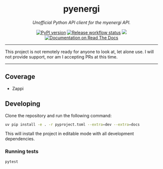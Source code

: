 <h1 align="center">pyenergi</h1>
<p align="center"><em>
    Unofficial Python API client for the myenergi API.
</em></p>

<p align="center">
    <a href="https://pypi.org/project/pyenergi/"><img src="https://img.shields.io/pypi/v/pyenergi?color=%2334D058&label=PyPI%20package" alt="PyPI version"></a>
    <a href="https://github.com/KyeRussell/pyenergi/actions/workflows/release.yaml"><img src="https://github.com/KyeRussell/pyenergi/actions/workflows/release.yaml/badge.svg" alt="Release workflow status"></a>
    <a href="https://codecov.io/gh/KyeRussell/pyenergi" ><img src="https://codecov.io/gh/KyeRussell/pyenergi/graph/badge.svg?token=2XY75VWMGK"></a>
    <a href="https://pyenergi.readthedocs.io"><img src="https://readthedocs.org/projects/pyenergi/badge/" alt="Documentation on Read The Docs"></a>
</p>

---

This project is not remotely ready for anyone to look at, let alone use. I will not provide support, nor am I accepting PRs at this time.

---

## Coverage

- Zappi

## Developing

Clone the repository and run the following command:

```bash
uv pip install -e . -r pyproject.toml --extra=dev --extra=docs
```

This will install the project in editable mode with all development dependencies.

### Running tests

```bash
pytest
```
